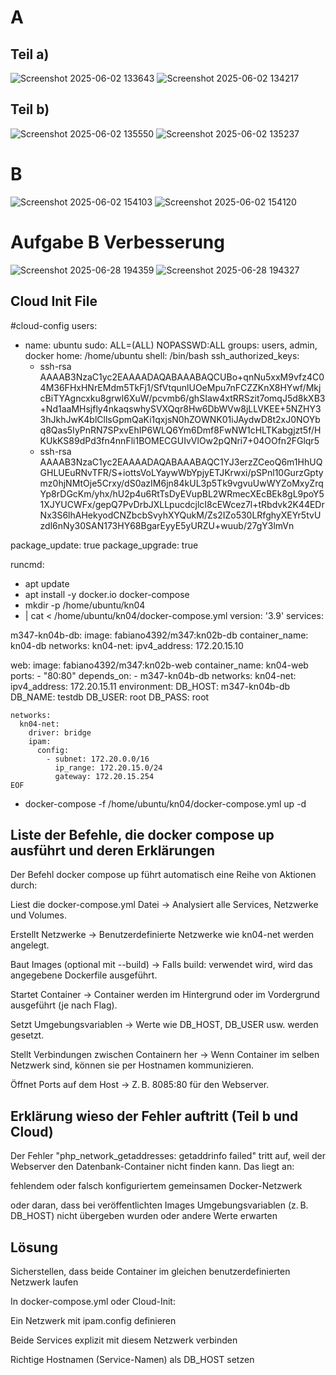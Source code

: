 # A

## Teil a)
![Screenshot 2025-06-02 133643](https://github.com/user-attachments/assets/076777fe-9df1-470d-8562-d0775b7c60b3)
![Screenshot 2025-06-02 134217](https://github.com/user-attachments/assets/bc1a6b29-e34c-49ea-9884-db1d770dfc57)

## Teil b)
![Screenshot 2025-06-02 135550](https://github.com/user-attachments/assets/a8acf9e7-7ce8-4b2b-8940-3149ac9d5eec)
![Screenshot 2025-06-02 135237](https://github.com/user-attachments/assets/fef2a4a6-0db9-4342-ada5-3b926971fbb5)


# B
![Screenshot 2025-06-02 154103](https://github.com/user-attachments/assets/77485bfe-61c7-444f-8531-1ec3846fcafd)
![Screenshot 2025-06-02 154120](https://github.com/user-attachments/assets/ce6be62d-3a68-4c25-a650-d6e554c6dced)


# Aufgabe B Verbesserung

![Screenshot 2025-06-28 194359](https://github.com/user-attachments/assets/cdfeeda6-d4d4-42de-b9a4-0bbd462db72b)
![Screenshot 2025-06-28 194327](https://github.com/user-attachments/assets/7451e8af-cbb7-4b48-ac91-c851fb0eb4b1)

## Cloud Init File

#cloud-config
users:
  - name: ubuntu
    sudo: ALL=(ALL) NOPASSWD:ALL
    groups: users, admin, docker
    home: /home/ubuntu
    shell: /bin/bash
    ssh_authorized_keys:
      - ssh-rsa AAAAB3NzaC1yc2EAAAADAQABAAABAQCUBo+qnNu5xxM9vfz4C04M36FHxHNrEMdm5TkFj1/SfVtqunlUOeMpu7nFCZZKnX8HYwf/MkjcBiTYAgncxku8grwl6XuW/pcvmb6/ghSIaw4xtRRSzit7omqJ5d8kXB3+Nd1aaMHsjfly4nkaqswhySVXQqr8Hw6DbWVw8jLLVKEE+5NZHY33hJkhJwK4blCllsGpmQaKi1qxjsN0hZOWNK01iJAydwD8t2xJ0NOYbq8Qas5IyPnRN7SPxvEhIP6WLQ6Ym6Dmf8FwNW1cHLTKabgjzt5f/HKUkKS89dPd3fn4nnFli1BOMECGUIvVlOw2pQNri7+04OOfn2FGlqr5
      - ssh-rsa AAAAB3NzaC1yc2EAAAADAQABAAABAQC1YJ3erzZCeoQ6m1HhUQGHLUEuRNvTFR/S+iottsVoLYaywWbYpjyETJKrwxi/pSPnl10GurzGptymz0hjNMtOje5Crxy/dS0azIM6jn84kUL3p5Tk9vgvuUwWYZoMxyZrqYp8rDGcKm/yhx/hU2p4u6RtTsDyEVupBL2WRmecXEcBEk8gL9poY51XJYUCWFx/gepQ7PvDrbJXLLpucdcjlcI8cEWcez7l+tRbdvk2K44EDrNx3S6lhAHekyodCNZbcbSvyhXYQukM/Zs2IZo530LRfghyXEYr5tvUzdl6nNy30SAN173HY68BgarEyyE5yURZU+wuub/27gY3lmVn

package_update: true
package_upgrade: true

runcmd:
  - apt update
  - apt install -y docker.io docker-compose
  - mkdir -p /home/ubuntu/kn04
  - |
    cat <<EOF > /home/ubuntu/kn04/docker-compose.yml
    version: '3.9'
    services:
    
  m347-kn04b-db:
    image: fabiano4392/m347:kn02b-db
    container_name: kn04-db
    networks:
      kn04-net:
        ipv4_address: 172.20.15.10

  web:
    image: fabiano4392/m347:kn02b-web
    container_name: kn04-web
    ports:
      - "80:80"
    depends_on:
      - m347-kn04b-db
    networks:
      kn04-net:
        ipv4_address: 172.20.15.11
    environment:
      DB_HOST: m347-kn04b-db
      DB_NAME: testdb
      DB_USER: root
      DB_PASS: root

    networks:
      kn04-net:
        driver: bridge
        ipam:
          config:
            - subnet: 172.20.0.0/16
              ip_range: 172.20.15.0/24
              gateway: 172.20.15.254
    EOF
  - docker-compose -f /home/ubuntu/kn04/docker-compose.yml up -d




## Liste der Befehle, die docker compose up ausführt und deren Erklärungen
Der Befehl docker compose up führt automatisch eine Reihe von Aktionen durch:

Liest die docker-compose.yml Datei
→ Analysiert alle Services, Netzwerke und Volumes.

Erstellt Netzwerke
→ Benutzerdefinierte Netzwerke wie kn04-net werden angelegt.

Baut Images (optional mit --build)
→ Falls build: verwendet wird, wird das angegebene Dockerfile ausgeführt.

Startet Container
→ Container werden im Hintergrund oder im Vordergrund ausgeführt (je nach Flag).

Setzt Umgebungsvariablen
→ Werte wie DB_HOST, DB_USER usw. werden gesetzt.

Stellt Verbindungen zwischen Containern her
→ Wenn Container im selben Netzwerk sind, können sie per Hostnamen kommunizieren.

Öffnet Ports auf dem Host
→ Z. B. 8085:80 für den Webserver.

## Erklärung wieso der Fehler auftritt (Teil b und Cloud)
Der Fehler "php_network_getaddresses: getaddrinfo failed" tritt auf, weil der Webserver den Datenbank-Container nicht finden kann. Das liegt an:

fehlendem oder falsch konfiguriertem gemeinsamen Docker-Netzwerk

oder daran, dass bei veröffentlichten Images Umgebungsvariablen (z. B. DB_HOST) nicht übergeben wurden oder andere Werte erwarten

## Lösung
Sicherstellen, dass beide Container im gleichen benutzerdefinierten Netzwerk laufen

In docker-compose.yml oder Cloud-Init:

Ein Netzwerk mit ipam.config definieren

Beide Services explizit mit diesem Netzwerk verbinden

Richtige Hostnamen (Service-Namen) als DB_HOST setzen




